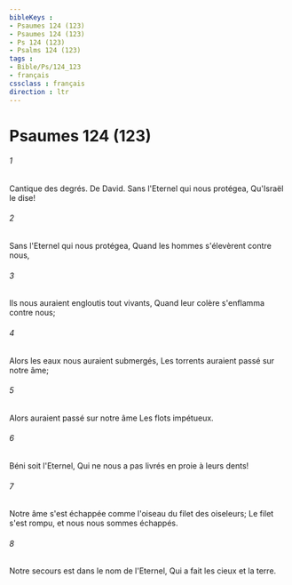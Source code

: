 ```yaml
---
bibleKeys : 
- Psaumes 124 (123)
- Psaumes 124 (123)
- Ps 124 (123)
- Psalms 124 (123)
tags : 
- Bible/Ps/124_123
- français
cssclass : français
direction : ltr
---
```


# Psaumes 124 (123)

###### 1
Cantique des degrés. De David. Sans l'Eternel qui nous protégea, Qu'Israël le dise!
###### 2
Sans l'Eternel qui nous protégea, Quand les hommes s'élevèrent contre nous,
###### 3
Ils nous auraient engloutis tout vivants, Quand leur colère s'enflamma contre nous;
###### 4
Alors les eaux nous auraient submergés, Les torrents auraient passé sur notre âme;
###### 5
Alors auraient passé sur notre âme Les flots impétueux.
###### 6
Béni soit l'Eternel, Qui ne nous a pas livrés en proie à leurs dents!
###### 7
Notre âme s'est échappée comme l'oiseau du filet des oiseleurs; Le filet s'est rompu, et nous nous sommes échappés.
###### 8
Notre secours est dans le nom de l'Eternel, Qui a fait les cieux et la terre.

